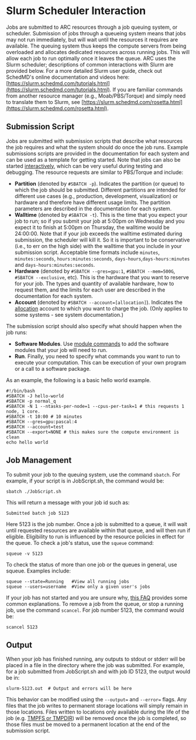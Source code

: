 # Slurm Scheduler Interaction

Jobs are submitted to ARC resources through a job queuing system, or scheduler. Submission of jobs through a queueing system means that jobs may not run immediately, but will wait until the resources it requires are available. The queuing system thus keeps the compute servers from being overloaded and allocates dedicated resources across running jobs. This will allow each job to run optimally once it leaves the queue. ARC uses the Slurm scheduler; descriptions of common interactions with Slurm are provided below. For a more detailed Slurm user guide, check out SchedMD\'s online documentation and videos here: [https://slurm.schedmd.com/tutorials.html](https://slurm.schedmd.com/tutorials.html). If you are familiar commands from another resource manager (e.g., Moab/PBS/Torque) and simply need to translate them to Slurm, see [https://slurm.schedmd.com/rosetta.html](https://slurm.schedmd.com/rosetta.html). 

## <a name="script"></a>Submission Script

Jobs are submitted with submission scripts that describe what resources the job requires and what the system should do once the job runs. Example submissions scripts are provided in the documentation for each system and can be used as a template for getting started. Note that jobs can also be started [interactively](/user-info/faq/#interactive), which can be very useful during testing and debugging. The resource requests are similar to PBS/Torque and include: 
- **Partition** (denoted by `#SBATCH -p`). Indicates the partition (or queue) to which the job should be submitted. Different partitions are intended for different use cases (e.g., production, development, visualization) or hardware and therefore have different usage limits. The partition parameters are described in the documentation for each system.
- **Walltime** (denoted by `#SBATCH -t`). This is the time that you expect your job to run; so if you submit your job at 5:00pm on Wednesday and you expect it to finish at 5:00pm on Thursday, the walltime would be 24:00:00. Note that if your job exceeds the walltime estimated during submission, the scheduler will kill it. So it is important to be conservative (i.e., to err on the high side) with the walltime that you include in your submission script. Acceptable time formats include `minutes`, `minutes:seconds`, `hours:minutes:seconds`, `days-hours`,`days-hours:minutes` and `days-hours:minutes:seconds`.
- **Hardware** (denoted by `#SBATCH --gres=gpu:1`, `#SBATCH --mem=500G`, `#SBATCH --exclusive`, etc). This is the hardware that you want to reserve for your job. The types and quantity of available hardware, how to request them, and the limits for each user are described in the documentation for each system.
- **Account** (denoted by `#SBATCH --account=[allocation]`). Indicates the [allocation](https://secure.hosting.vt.edu/www.arc.vt.edu/?page_id=138) account to which you want to charge the job. (Only applies to some systems - see system documentation.)

The submission script should also specify what should happen when the job runs: 
- **Software Modules**. Use [module commands](https://secure.hosting.vt.edu/www.arc.vt.edu/?page_id=992) to add the software modules that your job will need to run.
- **Run**. Finally, you need to specify what commands you want to run to execute your computation. This can be execution of your own program or a call to a software package.

As an example, the following is a basic hello world example. 

```
#!/bin/bash
#SBATCH -J hello-world
#SBATCH -p normal_q
#SBATCH -N 1 --ntasks-per-node=1 --cpus-per-task=1 # this requests 1 node, 1 core. 
#SBATCH -t 10:00 # 10 minutes
#SBATCH --gres=gpu:pascal:4
#SBATCH --account=test
#SBATCH --export=NONE # this makes sure the compute environment is clean
echo hello world
```

## <a name="management"></a>Job Management

To submit your job to the queuing system, use the command `sbatch`. For example, if your script is in JobScript.sh, the command would be: 

```
sbatch ./JobScript.sh
```

This will return a message with your job id such as: 

```
Submitted batch job 5123
```

Here 5123 is the job number. Once a job is submitted to a queue, it will wait until requested resources are available within that queue, and will then run if eligible. Eligibility to run is influenced by the resource policies in effect for the queue. To check a job\'s status, use the `squeue` command: 

```
squeue -v 5123
```

To check the status of more than one job or the queues in general, use squeue. Examples include: 

```
squeue --state=Running   #View all running jobs
squeue --users=username  #View only a given user's jobs
```

If your job has not started and you are unsure why, [this FAQ](https://secure.hosting.vt.edu/www.arc.vt.edu/?page_id=2#jobstuck) provides some common explanations. To remove a job from the queue, or stop a running job, use the command `scancel`. For job number 5123, the command would be: 

```
scancel 5123
```

## <a name="output"></a>Output

When your job has finished running, any outputs to stdout or stderr will be placed in a file in the directory where the job was submitted. For example, for a job submitted from JobScript.sh and with job ID 5123, the output would be in: 

```
slurm-5123.out  # Output and errors will be here
```

This behavior can be modified using the `--output=` and `--error=` flags. Any files that the job writes to permanent storage locations will simply remain in those locations. Files written to locations only available during the life of the job (e.g. [TMPFS or TMPDIR](https://secure.hosting.vt.edu/www.arc.vt.edu/?page_id=112)) will be removed once the job is completed, so those files must be moved to a permanent location at the end of the submission script.
